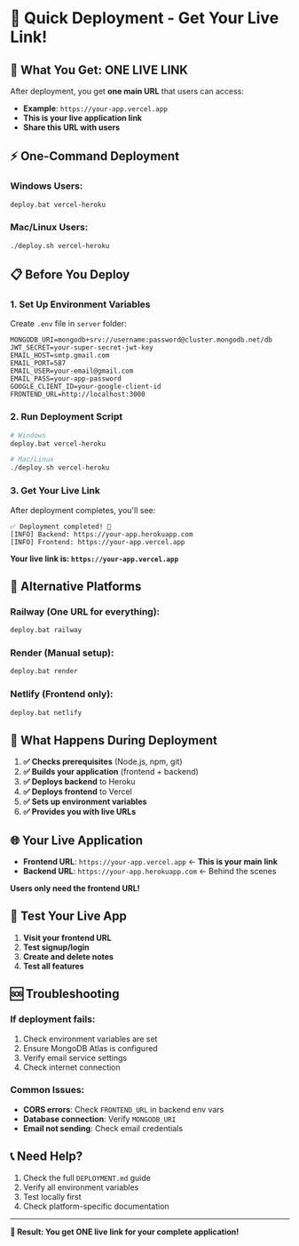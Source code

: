# 🚀 Quick Deployment - Get Your Live Link!

## 🎯 **What You Get: ONE LIVE LINK**

After deployment, you get **one main URL** that users can access:
- **Example**: `https://your-app.vercel.app`
- **This is your live application link**
- **Share this URL with users**

## ⚡ **One-Command Deployment**

### **Windows Users:**
```bash
deploy.bat vercel-heroku
```

### **Mac/Linux Users:**
```bash
./deploy.sh vercel-heroku
```

## 📋 **Before You Deploy**

### **1. Set Up Environment Variables**
Create `.env` file in `server` folder:
```env
MONGODB_URI=mongodb+srv://username:password@cluster.mongodb.net/db
JWT_SECRET=your-super-secret-jwt-key
EMAIL_HOST=smtp.gmail.com
EMAIL_PORT=587
EMAIL_USER=your-email@gmail.com
EMAIL_PASS=your-app-password
GOOGLE_CLIENT_ID=your-google-client-id
FRONTEND_URL=http://localhost:3000
```

### **2. Run Deployment Script**
```bash
# Windows
deploy.bat vercel-heroku

# Mac/Linux
./deploy.sh vercel-heroku
```

### **3. Get Your Live Link**
After deployment completes, you'll see:
```
✅ Deployment completed! 🎉
[INFO] Backend: https://your-app.herokuapp.com
[INFO] Frontend: https://your-app.vercel.app
```

**Your live link is: `https://your-app.vercel.app`**

## 🔄 **Alternative Platforms**

### **Railway (One URL for everything):**
```bash
deploy.bat railway
```

### **Render (Manual setup):**
```bash
deploy.bat render
```

### **Netlify (Frontend only):**
```bash
deploy.bat netlify
```

## 🎉 **What Happens During Deployment**

1. **✅ Checks prerequisites** (Node.js, npm, git)
2. **✅ Builds your application** (frontend + backend)
3. **✅ Deploys backend** to Heroku
4. **✅ Deploys frontend** to Vercel
5. **✅ Sets up environment variables**
6. **✅ Provides you with live URLs**

## 🌐 **Your Live Application**

- **Frontend URL**: `https://your-app.vercel.app` ← **This is your main link**
- **Backend URL**: `https://your-app.herokuapp.com` ← Behind the scenes

**Users only need the frontend URL!**

## 🧪 **Test Your Live App**

1. **Visit your frontend URL**
2. **Test signup/login**
3. **Create and delete notes**
4. **Test all features**

## 🆘 **Troubleshooting**

### **If deployment fails:**
1. Check environment variables are set
2. Ensure MongoDB Atlas is configured
3. Verify email service settings
4. Check internet connection

### **Common Issues:**
- **CORS errors**: Check `FRONTEND_URL` in backend env vars
- **Database connection**: Verify `MONGODB_URI`
- **Email not sending**: Check email credentials

## 📞 **Need Help?**

1. Check the full `DEPLOYMENT.md` guide
2. Verify all environment variables
3. Test locally first
4. Check platform-specific documentation

---

**🎯 Result: You get ONE live link for your complete application!** 